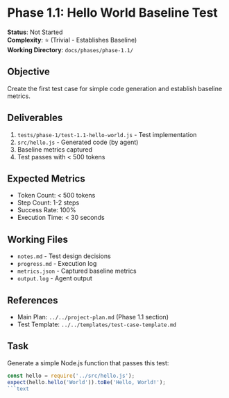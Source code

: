 # Phase 1.1: Hello World Baseline Test

**Status**: Not Started  
**Complexity**: ⭐ (Trivial - Establishes Baseline)  
**Working Directory**: `docs/phases/phase-1.1/`

## Objective

Create the first test case for simple code generation and establish baseline metrics.

## Deliverables

1. `tests/phase-1/test-1.1-hello-world.js` - Test implementation
2. `src/hello.js` - Generated code (by agent)
3. Baseline metrics captured
4. Test passes with < 500 tokens

## Expected Metrics

- Token Count: < 500 tokens
- Step Count: 1-2 steps
- Success Rate: 100%
- Execution Time: < 30 seconds

## Working Files

- `notes.md` - Test design decisions
- `progress.md` - Execution log
- `metrics.json` - Captured baseline metrics
- `output.log` - Agent output

## References

- Main Plan: `../../project-plan.md` (Phase 1.1 section)
- Test Template: `../../templates/test-case-template.md`

## Task

Generate a simple Node.js function that passes this test:

```javascript
const hello = require('../src/hello.js');
expect(hello.hello('World')).toBe('Hello, World!');
```text
